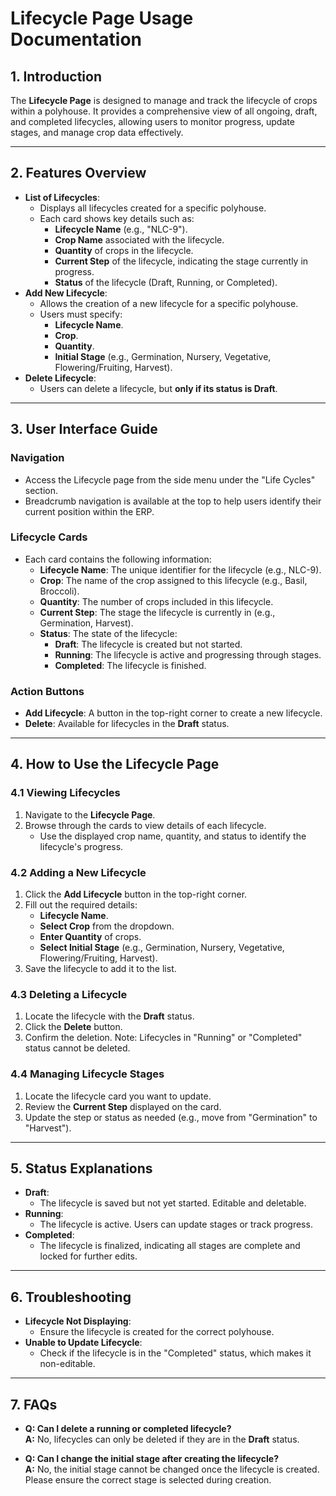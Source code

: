 # **Lifecycle Page Usage Documentation**

## **1. Introduction**

The **Lifecycle Page** is designed to manage and track the lifecycle of crops within a polyhouse. It provides a comprehensive view of all ongoing, draft, and completed lifecycles, allowing users to monitor progress, update stages, and manage crop data effectively.

---

## **2. Features Overview**

- **List of Lifecycles**:
  - Displays all lifecycles created for a specific polyhouse.
  - Each card shows key details such as:
    - **Lifecycle Name** (e.g., "NLC-9").
    - **Crop Name** associated with the lifecycle.
    - **Quantity** of crops in the lifecycle.
    - **Current Step** of the lifecycle, indicating the stage currently in progress.
    - **Status** of the lifecycle (Draft, Running, or Completed).
- **Add New Lifecycle**:
  - Allows the creation of a new lifecycle for a specific polyhouse.
  - Users must specify:
    - **Lifecycle Name**.
    - **Crop**.
    - **Quantity**.
    - **Initial Stage** (e.g., Germination, Nursery, Vegetative, Flowering/Fruiting, Harvest).
- **Delete Lifecycle**:
  - Users can delete a lifecycle, but **only if its status is Draft**.

---

## **3. User Interface Guide**

### **Navigation**

- Access the Lifecycle page from the side menu under the "Life Cycles" section.
- Breadcrumb navigation is available at the top to help users identify their current position within the ERP.

### **Lifecycle Cards**

- Each card contains the following information:
  - **Lifecycle Name**: The unique identifier for the lifecycle (e.g., NLC-9).
  - **Crop**: The name of the crop assigned to this lifecycle (e.g., Basil, Broccoli).
  - **Quantity**: The number of crops included in this lifecycle.
  - **Current Step**: The stage the lifecycle is currently in (e.g., Germination, Harvest).
  - **Status**: The state of the lifecycle:
    - **Draft**: The lifecycle is created but not started.
    - **Running**: The lifecycle is active and progressing through stages.
    - **Completed**: The lifecycle is finished.

### **Action Buttons**

- **Add Lifecycle**: A button in the top-right corner to create a new lifecycle.
- **Delete**: Available for lifecycles in the **Draft** status.

---

## **4. How to Use the Lifecycle Page**

### **4.1 Viewing Lifecycles**

1. Navigate to the **Lifecycle Page**.
2. Browse through the cards to view details of each lifecycle.
   - Use the displayed crop name, quantity, and status to identify the lifecycle's progress.

### **4.2 Adding a New Lifecycle**

1. Click the **Add Lifecycle** button in the top-right corner.
2. Fill out the required details:
   - **Lifecycle Name**.
   - **Select Crop** from the dropdown.
   - **Enter Quantity** of crops.
   - **Select Initial Stage** (e.g., Germination, Nursery, Vegetative, Flowering/Fruiting, Harvest).
3. Save the lifecycle to add it to the list.

### **4.3 Deleting a Lifecycle**

1. Locate the lifecycle with the **Draft** status.
2. Click the **Delete** button.
3. Confirm the deletion. Note: Lifecycles in "Running" or "Completed" status cannot be deleted.

### **4.4 Managing Lifecycle Stages**

1. Locate the lifecycle card you want to update.
2. Review the **Current Step** displayed on the card.
3. Update the step or status as needed (e.g., move from "Germination" to "Harvest").

---

## **5. Status Explanations**

- **Draft**:
  - The lifecycle is saved but not yet started. Editable and deletable.
- **Running**:
  - The lifecycle is active. Users can update stages or track progress.
- **Completed**:
  - The lifecycle is finalized, indicating all stages are complete and locked for further edits.

---

## **6. Troubleshooting**

- **Lifecycle Not Displaying**:
  - Ensure the lifecycle is created for the correct polyhouse.
- **Unable to Update Lifecycle**:
  - Check if the lifecycle is in the "Completed" status, which makes it non-editable.

---

## **7. FAQs**

- **Q: Can I delete a running or completed lifecycle?**  
  **A:** No, lifecycles can only be deleted if they are in the **Draft** status.

- **Q: Can I change the initial stage after creating the lifecycle?**  
  **A:** No, the initial stage cannot be changed once the lifecycle is created. Please ensure the correct stage is selected during creation.

